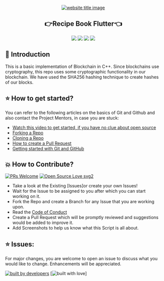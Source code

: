 ﻿<p align="center">
  <a href="#"><img src="https://capsule-render.vercel.app/api?type=rect&color=009ACD&height=100&section=header&text=RecipeBookFlutter&fontSize=60%&fontColor=ffffff" alt="website title image"></a>
  <h2 align="center">👉Recipe Book Flutter👈</h2>
</p>


<p align="center">
<img src="https://img.shields.io/badge/language-Flutter-blue?style=for-the-badge">
<img src="https://img.shields.io/badge/language-Android-blue?style=for-the-badge">
<img src="https://img.shields.io/badge/language-Backend-blue?style=for-the-badge">
<img src="https://img.shields.io/badge/language-API-blue?style=for-the-badge">  
 </p>
 
 
## 📌 Introduction

This is a basic implementation of Blockchain in C++. Since blockchains use cryptography, this repo uses some cryptographic functionality in our blockchain. We have used the SHA256 hashing technique to create hashes of our blocks. 

## ⭐ How to get started?

You can refer to the following articles on the basics of Git and Github and also contact the Project Mentors, in case you are stuck:

- [Watch this video to get started, if you have no clue about open source](https://youtu.be/SL5KKdmvJ1U)
- [Forking a Repo](https://help.github.com/en/github/getting-started-with-github/fork-a-repo)
- [Cloning a Repo](https://help.github.com/en/desktop/contributing-to-projects/creating-a-pull-request)
- [How to create a Pull Request](https://opensource.com/article/19/7/create-pull-request-github)
- [Getting started with Git and GitHub](https://towardsdatascience.com/getting-started-with-git-and-github-6fcd0f2d4ac6)

## 💥 How to Contribute?

[![PRs Welcome](https://img.shields.io/badge/PRs-welcome-brightgreen.svg?style=flat-square)](http://makeapullrequest.com)
[![Open Source Love svg2](https://badges.frapsoft.com/os/v2/open-source.svg?v=103)](https://github.com/ellerbrock/open-source-badges/)

- Take a look at the Existing [Issues]or create your own Issues!
- Wait for the Issue to be assigned to you after which you can start working on it.
- Fork the Repo and create a Branch for any Issue that you are working upon.
- Read the [Code of Conduct](https://github.com/Tejas1510/BlockChain-Test/blob/master/Code_Of_Conduct.MD)
- Create a Pull Request which will be promptly reviewed and suggestions would be added to improve it.
- Add Screenshots to help us know what this Script is all about.

## ⭐ Issues:
For major changes, you are welcome to open an issue to discuss what you would like to change. Enhancements will be appreciated.

<p align = "center">
  
<a href="#"><img src="http://ForTheBadge.com/images/badges/built-by-developers.svg" alt="built by developers"></a>
[![built with love](https://forthebadge.com/images/badges/built-with-love.svg)]

</p>



